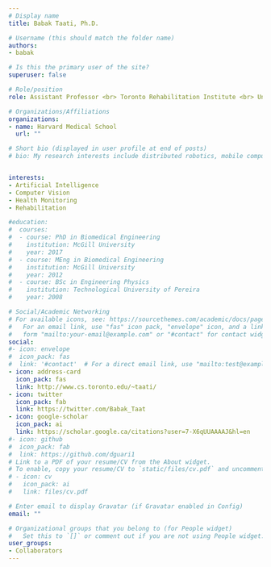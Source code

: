 ```yaml
---
# Display name
title: Babak Taati, Ph.D.

# Username (this should match the folder name)
authors:
- babak

# Is this the primary user of the site?
superuser: false

# Role/position
role: Assistant Professor <br> Toronto Rehabilitation Institute <br> University of Toronto

# Organizations/Affiliations
organizations:
- name: Harvard Medical School
  url: ""

# Short bio (displayed in user profile at end of posts)
# bio: My research interests include distributed robotics, mobile computing and programmable matter.


interests:
- Artificial Intelligence
- Computer Vision 
- Health Monitoring 
- Rehabilitation

#education:
#  courses:
#  - course: PhD in Biomedical Engineering
#    institution: McGill University
#    year: 2017
#  - course: MEng in Biomedical Engineering
#    institution: McGill University
#    year: 2012
#  - course: BSc in Engineering Physics
#    institution: Technological University of Pereira
#    year: 2008

# Social/Academic Networking
# For available icons, see: https://sourcethemes.com/academic/docs/page-builder/#icons
#   For an email link, use "fas" icon pack, "envelope" icon, and a link in the
#   form "mailto:your-email@example.com" or "#contact" for contact widget.
social:
#- icon: envelope
#  icon_pack: fas
#  link: '#contact'  # For a direct email link, use "mailto:test@example.org".
- icon: address-card
  icon_pack: fas
  link: http://www.cs.toronto.edu/~taati/
- icon: twitter
  icon_pack: fab
  link: https://twitter.com/Babak_Taat
- icon: google-scholar
  icon_pack: ai
  link: https://scholar.google.ca/citations?user=7-X6qUUAAAAJ&hl=en
#- icon: github
#  icon_pack: fab
#  link: https://github.com/dguari1
# Link to a PDF of your resume/CV from the About widget.
# To enable, copy your resume/CV to `static/files/cv.pdf` and uncomment the lines below.
# - icon: cv
#   icon_pack: ai
#   link: files/cv.pdf

# Enter email to display Gravatar (if Gravatar enabled in Config)
email: ""

# Organizational groups that you belong to (for People widget)
#   Set this to `[]` or comment out if you are not using People widget.
user_groups:
- Collaborators
---
```

